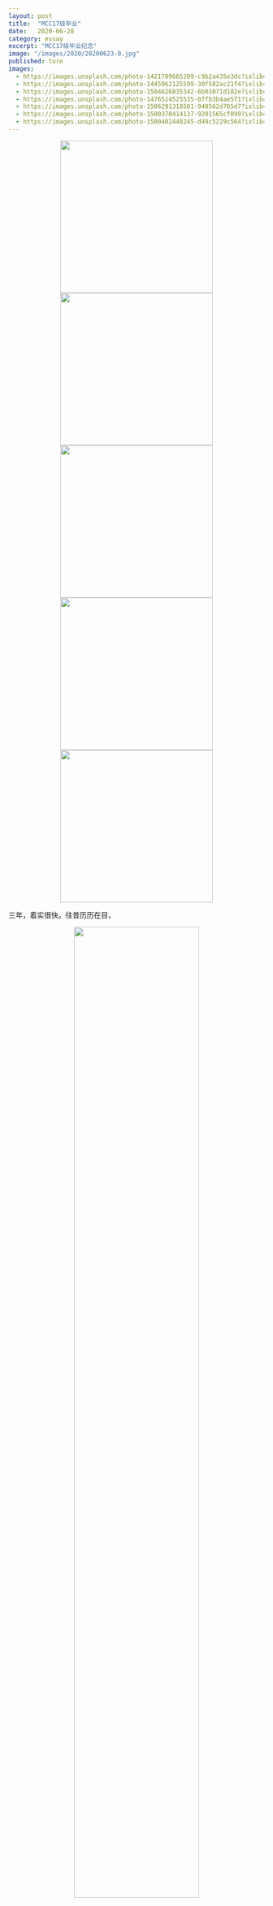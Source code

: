 ```yaml
---
layout: post
title:  "MCC17级毕业"
date:   2020-06-28
category: essay
excerpt: "MCC17级毕业纪念"
image: "/images/2020/20200623-0.jpg"
published: ture
images:
  - https://images.unsplash.com/photo-1421789665209-c9b2a435e3dc?ixlib=rb-0.3.5&ixid=eyJhcHBfaWQiOjEyMDd9&s=5b1016b885e7438c4633109d77368d4d&auto=format&fit=crop&w=1651&q=80
  - https://images.unsplash.com/photo-1445962125599-30f582ac21f4?ixlib=rb-0.3.5&ixid=eyJhcHBfaWQiOjEyMDd9&s=38c096c472ba616dc4e8e76a8069c97a&auto=format&fit=crop&w=668&q=80
  - https://images.unsplash.com/photo-1504626835342-6b01071d182e?ixlib=rb-0.3.5&ixid=eyJhcHBfaWQiOjEyMDd9&s=975855d515c9d56352ee3bfe74287f2b&auto=format&fit=crop&w=1651&q=80
  - https://images.unsplash.com/photo-1476514525535-07fb3b4ae5f1?ixlib=rb-0.3.5&ixid=eyJhcHBfaWQiOjEyMDd9&s=468a8c18f5d811cf03c654b653b5089e&auto=format&fit=crop&w=1650&q=80
  - https://images.unsplash.com/photo-1506291318501-948562d765d7?ixlib=rb-0.3.5&ixid=eyJhcHBfaWQiOjEyMDd9&s=71ad8e3b7b4bd210182ed5e5c024903b&auto=format&fit=crop&w=1650&q=80
  - https://images.unsplash.com/photo-1500370414137-9201565cf099?ixlib=rb-0.3.5&ixid=eyJhcHBfaWQiOjEyMDd9&s=95e700b9e28eb7ed7b5769c823741126&auto=format&fit=crop&w=668&q=80
  - https://images.unsplash.com/photo-1500402448245-d49c5229c564?ixlib=rb-0.3.5&ixid=eyJhcHBfaWQiOjEyMDd9&s=f19c590b253f803a7f9b643c59017160&auto=format&fit=crop&w=1650&q=80
---
```


<center class="half">
    <img src="{{ site.data.images.2020['root']}}{{ site.data.images.2020['20200623-4.jpg'] }}" alt="" height="300" /> <img src="{{ site.data.images.2020['root']}}{{ site.data.images.2020['20200623-1.jpg'] }}" alt="" height="300"/> <img src="{{ site.data.images.2020['root']}}{{ site.data.images.2020['20200623-9.JPG'] }}" alt="" height="300"/> <img src="{{ site.data.images.2020['root']}}{{ site.data.images.2020['20200623-6.jpg'] }}" alt="" height="300"/> <img src="{{ site.data.images.2020['root']}}{{ site.data.images.2020['20200623-10.JPG'] }}" alt="" height="300"/> 
</center>

三年，着实很快。往昔历历在目，

<div class="row">

  <div class="6u 12u$(small)">
  <center class="half">
    <img src="{{ site.data.images.2020['root']}}{{ site.data.images.2020['20200623-3.jpg'] }}" alt="" width="70%"/>
  </center>
  </div>

  <div class="6u$ 12u$(small)">
  <div class="box">
    这世上大部分抒情，都会被认作无病呻吟。能理解你得了什么病，基本就是知己。
  </div>
  </div>

</div>

<div class="row">

  <div class="6u 12u$(small)">
  <div class="box">
    念故人老大，风流未减，独回首、烟波里。
  </div>
  </div>

  <div class="6u$ 12u$(small)">
  <center class="half">
    <img src="{{ site.data.images.2020['root']}}{{ site.data.images.2020['20200623-8.JPG'] }}" alt="" width="70%"/>
  </center>
  </div>
  
</div>

<div class="row">

  <div class="6u 12u$(small)">
  <center class="half">
    <img src="{{ site.data.images.2020['root']}}{{ site.data.images.2020['20200623-7.jpg'] }}" alt="" width="70%"/>
  </center>
  </div>

  <div class="6u$ 12u$(small)">
  <div class="box">
    这世上大部分抒情，都会被认作无病呻吟。能理解你得了什么病，基本就是知己。
  </div>
  </div>

</div>

山水有相逢。


<center class="half">
<img src="{{ site.data.images.2020['root']}}{{ site.data.images.2020['20200623-5.JPG'] }}" alt="" width="66%"/>
</center>
